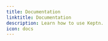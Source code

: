 ```yaml
---
title: Documentation
linktitle: Documentation
description: Learn how to use Keptn.
icon: docs
---
```

